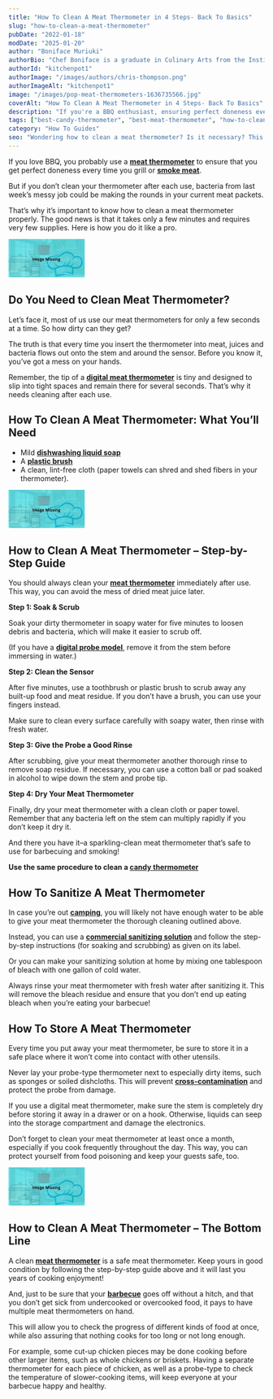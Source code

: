 ```yaml
---
title: "How To Clean A Meat Thermometer in 4 Steps- Back To Basics"
slug: "how-to-clean-a-meat-thermometer"
pubDate: "2022-01-18"
modDate: "2025-01-20"
author: "Boniface Muriuki"
authorBio: "Chef Boniface is a graduate in Culinary Arts from the Institute of Culinary Education, New York. He has worked in several restaurants and is currently the Head Chef at Cavali Restaurant. He has excelled in developing unique recipes and influencing the menu at the restaurant. He prides himself in sharing his knowledge at thekitchenpot.com where he writes about the best cookware for various recipes.."
authorId: "kitchenpot1"
authorImage: "/images/authors/chris-thompson.png"
authorImageAlt: "kitchenpot1"
image: "/images/pop-meat-thermometers-1636735566.jpg"
coverAlt: "How To Clean A Meat Thermometer in 4 Steps- Back To Basics"
description: "If you're a BBQ enthusiast, ensuring perfect doneness every time is crucial, which is why cleaning your meat thermometer after each use is essential to prevent bacteria buildup and cross-contamination with your current meat packets. By following a simple step-by-step guide"
tags: ["best-candy-thermometer", "best-meat-thermometer", "how-to-clean-a-dishwasher", "how-to-clean-an-air-fryer"]
category: "How To Guides"
seo: "Wondering how to clean a meat thermometer? Is it necessary? This article offers an all-inclusive guide on meat thermometer hygiene. Read on for unique tips."
---
```


If you love BBQ, you probably use a **[meat thermometer](https://thekitchenpot.com/blog/best-meat-thermometer-for-smoking//)** to ensure that you get perfect doneness every time you grill or **[smoke meat](https://thekitchenpot.com/blog/best-offset-smoker-for-beginners//)**.

But if you don’t clean your thermometer after each use, bacteria from last week’s messy job could be making the rounds in your current meat packets.

That’s why it’s important to know how to clean a meat thermometer properly. The good news is that it takes only a few minutes and requires very few supplies. Here is how you do it like a pro.

![How to Clean a meat thermometer](images/portablegasgrill.jpg)

## **Do You Need to Clean Meat Thermometer?**

Let’s face it, most of us use our meat thermometers for only a few seconds at a time. So how dirty can they get?

The truth is that every time you insert the thermometer into meat, juices and bacteria flows out onto the stem and around the sensor. Before you know it, you’ve got a mess on your hands.

Remember, the tip of a **[digital meat thermometer](https://thekitchenpot.com/blog/7-best-candy-thermometer//)** is tiny and designed to slip into tight spaces and remain there for several seconds. That’s why it needs cleaning after each use.

## **How To Clean A Meat Thermometer: What You’ll Need**

-   Mild **[dishwashing liquid soap](https://www.amazon.com/s?k=cleaning+detergents&crid=2O29IQTTQISVE&sprefix=cleaning+detergen%2Caps%2C626&?tag=kitchenpot-20)**
-   A **[plastic brush](https://www.amazon.com/s?k=cleaning+brushes&crid=3BAR1FMSGCQ4T&sprefix=cleaning+brus%2Caps%2C861&?tag=kitchenpot-20)**
-   A clean, lint-free cloth (paper towels can shred and shed fibers in your thermometer).

![What you need to clean a meat thermometer](images/portablegasgrill.jpg)

## **How to Clean A Meat Thermometer – Step-by-Step Guide**

You should always clean your **[meat thermometer](https://thekitchenpot.com/blog/best-meat-thermometer-for-smoking//)** immediately after use. This way, you can avoid the mess of dried meat juice later.

**Step 1: Soak & Scrub**

Soak your dirty thermometer in soapy water for five minutes to loosen debris and bacteria, which will make it easier to scrub off.

(If you have a **[digital probe model](https://www.amazon.com/ThermoPro-Digital-Instant-Thermometer-Kitchen/dp/B01IHHLB3W/?tag=kitchenpot-20)**, remove it from the stem before immersing in water.)

**Step 2: Clean the Sensor**

After five minutes, use a toothbrush or plastic brush to scrub away any built-up food and meat residue. If you don’t have a brush, you can use your fingers instead.

Make sure to clean every surface carefully with soapy water, then rinse with fresh water.

**Step 3: Give the Probe a Good Rinse**

After scrubbing, give your meat thermometer another thorough rinse to remove soap residue. If necessary, you can use a cotton ball or pad soaked in alcohol to wipe down the stem and probe tip.

**Step 4: Dry Your Meat Thermometer**

Finally, dry your meat thermometer with a clean cloth or paper towel. Remember that any bacteria left on the stem can multiply rapidly if you don’t keep it dry it.

And there you have it–a sparkling-clean meat thermometer that’s safe to use for barbecuing and smoking!

**Use the same procedure to clean a [candy thermometer](https://thekitchenpot.com/blog/7-best-candy-thermometer//)**

## **How To Sanitize A Meat Thermometer**

In case you’re out **[camping](https://thekitchenpot.com/blog/best-camping-cookware//)**, you will likely not have enough water to be able to give your meat thermometer the thorough cleaning outlined above.

Instead, you can use a **[commercial sanitizing solution](https://www.amazon.com/s?k=sanitizing+solution+for+cleaning&crid=2Y1SVIKSYDFZH&sprefix=sanitizing+solution%2Caps%2C629&?tag=kitchenpot-20)** and follow the step-by-step instructions (for soaking and scrubbing) as given on its label.

Or you can make your sanitizing solution at home by mixing one tablespoon of bleach with one gallon of cold water.

Always rinse your meat thermometer with fresh water after sanitizing it. This will remove the bleach residue and ensure that you don’t end up eating bleach when you’re eating your barbecue!

## **How To Store A Meat Thermometer**

Every time you put away your meat thermometer, be sure to store it in a safe place where it won’t come into contact with other utensils.

Never lay your probe-type thermometer next to especially dirty items, such as sponges or soiled dishcloths. This will prevent **[cross-contamination](https://www.health.state.mn.us/people/foodsafety/clean/xcontamination.html)** and protect the probe from damage.

If you use a digital meat thermometer, make sure the stem is completely dry before storing it away in a drawer or on a hook. Otherwise, liquids can seep into the storage compartment and damage the electronics.

Don’t forget to clean your meat thermometer at least once a month, especially if you cook frequently throughout the day. This way, you can protect yourself from food poisoning and keep your guests safe, too.

![How to Sanitize a Meat Thermometer](images/portablegasgrill.jpg)

## **How to Clean A Meat Thermometer – The Bottom Line**

A clean **[meat thermometer](https://thekitchenpot.com/blog/best-meat-thermometer-for-smoking//)** is a safe meat thermometer. Keep yours in good condition by following the step-by-step guide above and it will last you years of cooking enjoyment!

And, just to be sure that your **[barbecue](https://thekitchenpot.com/blog/best-infrared-grills-for-the-money//)** goes off without a hitch, and that you don’t get sick from undercooked or overcooked food, it pays to have multiple meat thermometers on hand.

This will allow you to check the progress of different kinds of food at once, while also assuring that nothing cooks for too long or not long enough.

For example, some cut-up chicken pieces may be done cooking before other larger items, such as whole chickens or briskets. Having a separate thermometer for each piece of chicken, as well as a probe-type to check the temperature of slower-cooking items, will keep everyone at your barbecue happy and healthy.